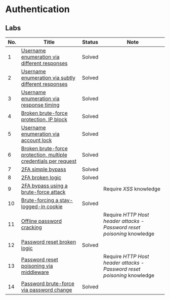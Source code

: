# Authentication
## Labs
| No. | Title | Status | Note |
|---|---|---|---|
| 1 | [Username enumeration via different responses](https://github.com/datthinh1801/Writeups/blob/main/PortSwigger/Authentication/Lab%2001.md) | Solved |
| 2 | [Username enumeration via subtly different responses](https://github.com/datthinh1801/Writeups/blob/main/PortSwigger/Authentication/Lab%2002.md) | Solved |
| 3 | [Username enumeration via response timing](https://github.com/datthinh1801/Writeups/blob/main/PortSwigger/Authentication/Lab%2003.md) | Solved |
| 4 | [Broken brute-force protection, IP block](https://github.com/datthinh1801/Writeups/blob/main/PortSwigger/Authentication/Lab%2004.md) | Solved |
| 5 | [Username enumeration via account lock](https://github.com/datthinh1801/Writeups/blob/main/PortSwigger/Authentication/Lab%2005.md) | Solved |
| 6 | [Broken brute-force protection, multiple credentials per request](https://github.com/datthinh1801/Writeups/blob/main/PortSwigger/Authentication/Lab%2006.md) | Solved |
| 7 | [2FA simple bypass](https://github.com/datthinh1801/Writeups/blob/main/PortSwigger/Authentication/Lab%2007.md) | Solved |
| 8 | [2FA broken logic](https://github.com/datthinh1801/Writeups/blob/main/PortSwigger/Authentication/Lab%2008.md) | Solved |
| 9 | [2FA bypass using a brute-force attack](https://github.com/datthinh1801/Writeups/blob/main/PortSwigger/Authentication/Lab%2009.md) | | Require *XSS* knowledge |
| 10 | [Brute-forcing a stay-logged-in cookie](https://github.com/datthinh1801/Writeups/blob/main/PortSwigger/Authentication/Lab%2010.md) | Solved |
| 11 | [Offline password cracking](https://github.com/datthinh1801/Writeups/blob/main/PortSwigger/Authentication/Lab%2011.md) | | Require *HTTP Host header attacks - Password reset poisoning* knowledge |
| 12 | [Password reset broken logic](https://github.com/datthinh1801/Writeups/blob/main/PortSwigger/Authentication/Lab%2012.md) | Solved | |
| 13 | [Password reset poisoning via middleware](https://github.com/datthinh1801/Writeups/blob/main/PortSwigger/Authentication/Lab%2013.md) | | Require *HTTP Host header attacks - Password reset poisoning* knowledge |
| 14 | [Password brute-force via password change](https://github.com/datthinh1801/Writeups/blob/main/PortSwigger/Authentication/Lab%2014.md) | Solved | |

